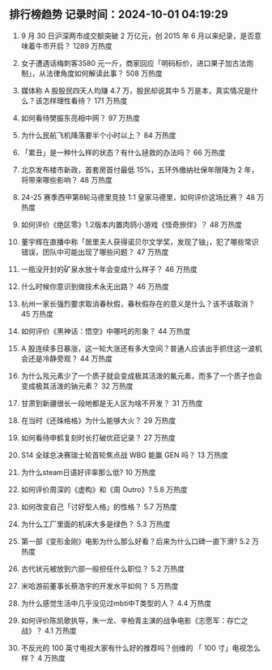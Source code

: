 
## 排行榜趋势 记录时间：2024-10-01 04:19:29
  
  1. 9 月 30 日沪深两市成交额突破 2 万亿元，创 2015 年 6 月以来纪录，是否意味着牛市开启？ 1289 万热度
    
  2. 女子遭遇话梅刺客3580 元一斤，商家回应「明码标价，进口果子加古法炮制」，从法律角度如何解读此事？ 508 万热度
    
  3. 媒体称 A 股股民四天人均赚 4.7 万，股民却说其中 5 万是本，真实情况是什么？该怎样理性看待？ 171 万热度
    
  4. 如何看待樊振东亮相中网？ 97 万热度
    
  5. 为什么民航飞机降落要半个小时以上？ 84 万热度
    
  6. 「累丑」是一种什么样的状态？有什么拯救的办法吗？ 66 万热度
    
  7. 北京发布楼市新政，首套房首付最低 15%，五环外缴纳社保年限降为 2 年，将带来哪些影响？ 48 万热度
    
  8. 24-25 赛季西甲第8轮马德里竞技 1:1 皇家马德里，如何评价这场比赛？ 48 万热度
    
  9. 如何评价《绝区零》1.2版本内置肉鸽小游戏《怪奇旅伴》？ 48 万热度
    
  10. 董宇辉在直播中称「居里夫人获得诺贝尔文学奖，发现了铀」，犯了哪些常识错误，团队中可能出现了哪些问题？ 47 万热度
    
  11. 一瓶没开封的矿泉水放十年会变成什么样子？ 46 万热度
    
  12. 什么时候你意识到做技术永无出路？ 46 万热度
    
  13. 杭州一家长强烈要求取消春秋假，春秋假存在的意义是什么？该不该取消？ 45 万热度
    
  14. 如何评价《黑神话：悟空》中哪吒的形象？ 44 万热度
    
  15. A 股连续多日暴涨，这一轮大涨还有多大空间？普通人应该出手抓住这一波机会还是冷静旁观？ 44 万热度
    
  16. 为什么氖元素少了一个质子就会变成极其活泼的氟元素，而多了一个质子也会变成极其活泼的钠元素？ 32 万热度
    
  17. 甘肃到新疆很长一段地都是无人区为啥不开发？ 31 万热度
    
  18. 在当时《还珠格格》为什么能够大火？ 29 万热度
    
  19. 如何看待申鹤复刻时长打破优菈记录？ 27 万热度
    
  20. S14 全球总决赛瑞士轮首轮焦点战 WBG 能赢 GEN 吗？ 13 万热度
    
  21. 为什么steam日语好评率那么低? 10 万热度
    
  22. 如何评价周深的《虚构》和《周 Outro》? 5.8 万热度
    
  23. 如何改变自己「讨好型人格」的性格？ 5.7 万热度
    
  24. 为什么工厂里面的机床大多是绿色？ 5.3 万热度
    
  25. 第一部《变形金刚》电影为什么那么好看？后来为什么口碑一直下滑? 5.2 万热度
    
  26. 古代状元被放到六部一般担任什么职位？ 5.2 万热度
    
  27. 米哈游前董事长蔡浩宇的开发水平如何？ 5 万热度
    
  28. 为什么感觉生活中几乎没见过mbti中T类型的人？ 4.4 万热度
    
  29. 如何评价陈凯歌执导，朱一龙、辛柏青主演的战争电影《志愿军：存亡之战》？ 4.1 万热度
    
  30. 不反光的 100 英寸电视大家有什么好的推荐吗？创维的 「 100 寸」电视怎么样？ 4 万热度
    